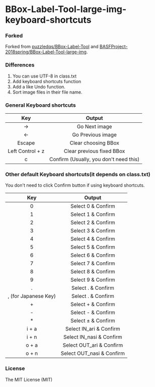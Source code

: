 # BBox-Label-Tool-large-img-keyboard-shortcuts

### Forked
Forked from [puzzledqs/BBox-Label-Tool](https://github.com/puzzledqs/BBox-Label-Tool) and [BASFProject-2018spring/BBox-Label-Tool-large-img](https://github.com/BASFProject-2018spring/BBox-Label-Tool-large-img).  

### Differences
1. You can use UTF-8 in class.txt
2. Add keyboard shortcuts function
3. Add a like Undo function.
4. Sort image files in their file name.

### General Keyboard shortcuts
|  Key  |  Output  |
| :----: | :----: |
| → | Go Next image  |
| ← | Go Previous image  |
| Escape | Clear choosing BBox |
| Left Control + z | Clear previous fixed BBox |
| c | Confirm (Usually, you don't need this) |

### Other default Keyboard shortcuts(it depends on class.txt)
You don't need to click Confirm button if using keyboard shortcuts.  

|  Key  |  Output  |
| :----: | :----: |
|  0  |  Select 0 & Confirm  |
|  1  |  Select 1 & Confirm  |
|  2  |  Select 2 & Confirm  |
|  3  |  Select 3 & Confirm  |
|  4  |  Select 4 & Confirm  |
|  5  |  Select 5 & Confirm  |
|  6  |  Select 6 & Confirm  |
|  7  |  Select 7 & Confirm  |
|  8  |  Select 8 & Confirm  |
|  9  |  Select 9 & Confirm  |
|  .  |  Select . & Confirm  |
|  , (for Japanese Key)  |  Select . & Confirm  |
|  +  |  Select + & Confirm  |
|  -  |  Select - & Confirm  |
|  *  |  Select ± & Confirm  |
|  i + a  |  Select IN_ari & Confirm  |
|  i + n  |  Select IN_nasi & Confirm  |
|  o + a  |  Select OUT_ari & Confirm  |
|  o + n  |  Select OUT_nasi & Confirm  |


### License
The MIT License (MIT)
